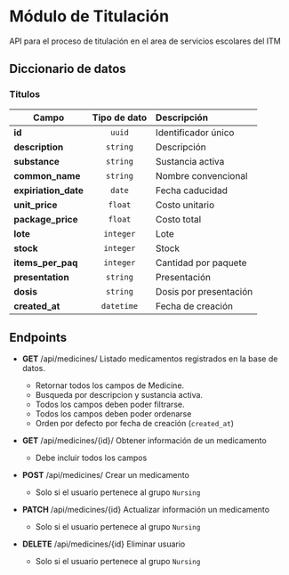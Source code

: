 # Módulo de Titulación

API para el proceso de titulación en el area de servicios escolares del ITM

## Diccionario de datos

### Titulos

| Campo                | Tipo de dato | Descripción            |
| -------------------- | :----------: | :--------------------- |
| **id**               |    `uuid`    | Identificador único    |
| **description**      |   `string`   | Descripción            |
| **substance**        |   `string`   | Sustancia activa       |
| **common_name**      |   `string`   | Nombre convencional    |
| **expiriation_date** |    `date`    | Fecha caducidad        |
| **unit_price**       |   `float`    | Costo unitario         |
| **package_price**    |   `float`    | Costo total            |
| **lote**             |  `integer`   | Lote                   |
| **stock**            |  `integer`   | Stock                  |
| **items_per_paq**    |  `integer`   | Cantidad por paquete   |
| **presentation**     |   `string`   | Presentación           |
| **dosis**            |   `string`   | Dosis por presentación |
| **created_at**       |  `datetime`  | Fecha de creación      |

## Endpoints

- **GET** /api/medicines/ Listado medicamentos registrados en la base de datos.
  - Retornar todos los campos de Medicine.
  - Busqueda por descripcion y sustancia activa.
  - Todos los campos deben poder filtrarse.
  - Todos los campos deben poder ordenarse
  - Orden por defecto por fecha de creación (`created_at`)

- **GET** /api/medicines/{id}/ Obtener información de un medicamento
  - Debe incluir todos los campos

- **POST** /api/medicines/ Crear un medicamento
  - Solo si el usuario pertenece al grupo `Nursing`
- **PATCH** /api/medicines/{id} Actualizar información un medicamento
  - Solo si el usuario pertenece al grupo `Nursing`
- **DELETE** /api/medicines/{id} Eliminar usuario
  - Solo si el usuario pertenece al grupo `Nursing`

